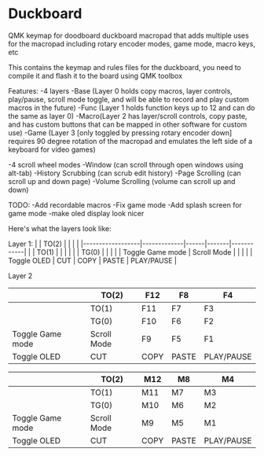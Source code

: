 # Duckboard
QMK keymap for doodboard duckboard macropad that adds multiple uses for the macropad including rotary encoder modes, game mode, macro keys, etc

This contains the keymap and rules files for the duckboard, you need to compile it and flash it to the board using QMK toolbox





Features: 
-4 layers
  -Base (Layer 0 holds copy macros, layer controls, play/pause, scroll mode toggle, and will be able to record and play custom macros in the future)
  -Func (Layer 1 holds function keys up to 12 and can do the same as layer 0)
  -Macro(Layer 2 has layer/scroll controls, copy paste, and has custom buttons that can be mapped in other software for custom use)
  -Game (Layer 3 [only toggled by pressing rotary encoder down] requires 90 degree rotation of the macropad and emulates the left side of a keyboard for video games)
  
-4 scroll wheel modes
  -Window (can scroll through open windows using alt-tab)
  -History Scrubbing (can scrub edit history)
  -Page Scrolling (can scroll up and down page)
  -Volume Scrolling (volume can scroll up and down)

TODO: 
  -Add recordable macros
  -Fix game mode
  -Add splash screen for game mode
  -make oled display look nicer

Here's what the layers look like:

Layer 1: 
|                  | TO(2)       |      |       |            |
|------------------|-------------|------|-------|------------|
|                  | TO(1)       |      |       |            |
|                  | TG(0)       |      |       |            |
| Toggle Game mode | Scroll Mode |      |       |            |
| Toggle OLED      | CUT         | COPY | PASTE | PLAY/PAUSE |

Layer 2

|                  | TO(2)       |  F12 | F8    | F4         |
|------------------|-------------|------|-------|------------|
|                  | TO(1)       | F11  | F7    | F3         |
|                  | TG(0)       | F10  | F6    | F2         |
| Toggle Game mode | Scroll Mode | F9   | F5    | F1         |
| Toggle OLED      | CUT         | COPY | PASTE | PLAY/PAUSE |

|                  | TO(2)       |  M12 | M8    | M4         |
|------------------|-------------|------|-------|------------|
|                  | TO(1)       | M11  | M7    | M3         |
|                  | TG(0)       | M10  | M6    | M2         |
| Toggle Game mode | Scroll Mode | M9   | M5    | M1         |
| Toggle OLED      | CUT         | COPY | PASTE | PLAY/PAUSE |


















